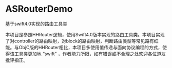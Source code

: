 # ASRouterDemo
基于swift4.0实现的路由工具类

本项目是参照HHRouter逻辑，使用Swift4.0版本实现的路由工具类。本项目实现了对controller的路由映射，对block的路由映射，判断路由类型等常见路有红能。与ObjC版的HHRouter相比，本项目多使用值传递与面向协议编程的方式，使得该工具类更加地 “swift” ，作者能力所限，如有错误或不合理之处欢迎各位道友批评指正。
